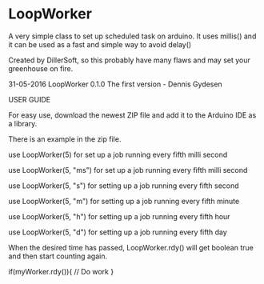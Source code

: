 # LoopWorker
A very simple class to set up scheduled task on arduino. It uses millis() and it can be used as a fast and simple way to avoid delay()

Created by DillerSoft, so this probably have many flaws and may set your greenhouse on fire.


31-05-2016 LoopWorker 0.1.0  The first version - Dennis Gydesen

USER GUIDE

For easy use, download the newest ZIP file and add it to the Arduino IDE as a library. 

There is an example in the zip file.

use LoopWorker(5) for set up a job running every fifth milli second

use LoopWorker(5, "ms") for set up a job running every fifth milli second

use LoopWorker(5, "s") for setting up a job running every fifth second

use LoopWorker(5, "m") for setting up a job running every fifth minute

use LoopWorker(5, "h") for setting up a job running every fifth hour

use LoopWorker(5, "d") for setting up a job running every fifth day

When the desired time has passed, LoopWorker.rdy() will get boolean true and then start counting again.

if(myWorker.rdy()){ // Do work }

